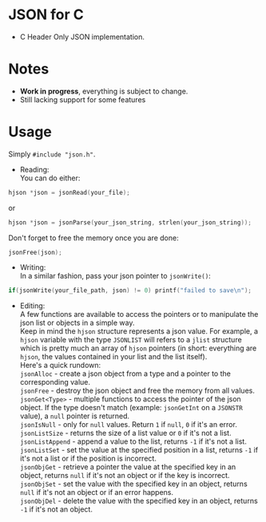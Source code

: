 # JSON for C  
* C Header Only JSON implementation.  
  
# Notes  
* **Work in progress**, everything is subject to change.  
* Still lacking support for some features  
  
# Usage  
Simply `#include "json.h"`.  
  
* Reading:  
You can do either:
```c
hjson *json = jsonRead(your_file);
```  
or  
```c
hjson *json = jsonParse(your_json_string, strlen(your_json_string));
```  
Don't forget to free the memory once you are done:  
```c
jsonFree(json);
```  
  
* Writing:  
In a similar fashion, pass your json pointer to `jsonWrite()`:  
```c
if(jsonWrite(your_file_path, json) != 0) printf("failed to save\n");
```  
  
* Editing:  
A few functions are available to access the pointers or to manipulate the json list or objects in a simple way.  
Keep in mind the `hjson` structure represents a json value. For example, a `hjson` variable with the type `JSONLIST` will refers to a `jlist` structure which is pretty much an array of `hjson` pointers (in short: everything are `hjson`, the values contained in your list and the list itself).  
Here's a quick rundown:  
`jsonAlloc` - create a json object from a type and a pointer to the corresponding value.  
`jsonFree` - destroy the json object and free the memory from all values.  
`jsonGet<Type>` - multiple functions to access the pointer of the json object. If the type doesn't match (example: `jsonGetInt` on a `JSONSTR` value), a `null` pointer is returned.  
`jsonIsNull` - only for `null` values. Return `1` if `null`, `0` if it's an error.  
`jsonListSize` - returns the size of a list value or `0` if it's not a list.  
`jsonListAppend` - append a value to the list, returns `-1` if it's not a list.  
`jsonListSet` - set the value at the specified position in a list, returns `-1` if it's not a list or if the position is incorrect.  
`jsonObjGet` - retrieve a pointer the value at the specified key in an object, returns `null` if it's not an object or if the key is incorrect.  
`jsonObjSet` - set the value with the specified key in an object, returns `null` if it's not an object or if an error happens.  
`jsonObjDel` - delete the value with the specified key in an object, returns `-1` if it's not an object.  